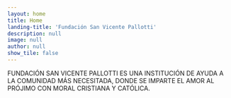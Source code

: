 ```yaml
---
layout: home
title: Home
landing-title: 'Fundación San Vicente Pallotti'
description: null
image: null
author: null
show_tile: false
---
```


FUNDACIÓN SAN VICENTE PALLOTTI ES UNA INSTITUCIÓN DE AYUDA A LA COMUNIDAD MÁS NECESITADA, DONDE SE IMPARTE EL AMOR AL PRÓJIMO CON MORAL CRISTIANA Y CATÓLICA.
